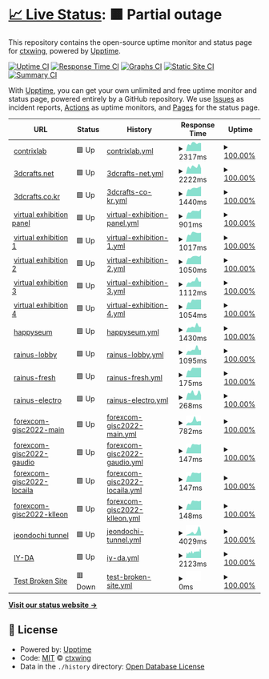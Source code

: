 # [📈 Live Status](https://ctxwing.github.io/upptime): <!--live status--> **🟧 Partial outage**

This repository contains the open-source uptime monitor and status page for [ctxwing](https://ctxwing.github.io/upptime), powered by [Upptime](https://github.com/upptime/upptime).

[![Uptime CI](https://github.com/ctxwing/upptime/workflows/Uptime%20CI/badge.svg)](https://github.com/ctxwing/upptime/actions?query=workflow%3A%22Uptime+CI%22)
[![Response Time CI](https://github.com/ctxwing/upptime/workflows/Response%20Time%20CI/badge.svg)](https://github.com/ctxwing/upptime/actions?query=workflow%3A%22Response+Time+CI%22)
[![Graphs CI](https://github.com/ctxwing/upptime/workflows/Graphs%20CI/badge.svg)](https://github.com/ctxwing/upptime/actions?query=workflow%3A%22Graphs+CI%22)
[![Static Site CI](https://github.com/ctxwing/upptime/workflows/Static%20Site%20CI/badge.svg)](https://github.com/ctxwing/upptime/actions?query=workflow%3A%22Static+Site+CI%22)
[![Summary CI](https://github.com/ctxwing/upptime/workflows/Summary%20CI/badge.svg)](https://github.com/ctxwing/upptime/actions?query=workflow%3A%22Summary+CI%22)

With [Upptime](https://upptime.js.org), you can get your own unlimited and free uptime monitor and status page, powered entirely by a GitHub repository. We use [Issues](https://github.com/ctxwing/upptime/issues) as incident reports, [Actions](https://github.com/ctxwing/upptime/actions) as uptime monitors, and [Pages](https://ctxwing.github.io/upptime) for the status page.

<!--start: status pages-->
<!-- This summary is generated by Upptime (https://github.com/upptime/upptime) -->
<!-- Do not edit this manually, your changes will be overwritten -->
<!-- prettier-ignore -->
| URL | Status | History | Response Time | Uptime |
| --- | ------ | ------- | ------------- | ------ |
| <img alt="" src="https://icons.duckduckgo.com/ip3/www.contrixlab.com.ico" height="13"> [contrixlab](https://www.contrixlab.com) | 🟩 Up | [contrixlab.yml](https://github.com/ctxwing/upptime/commits/HEAD/history/contrixlab.yml) | <details><summary><img alt="Response time graph" src="./graphs/contrixlab/response-time-week.png" height="20"> 2317ms</summary><br><a href="https://ctxwing.github.io/upptime/history/contrixlab"><img alt="Response time 1862" src="https://img.shields.io/endpoint?url=https%3A%2F%2Fraw.githubusercontent.com%2Fctxwing%2Fupptime%2FHEAD%2Fapi%2Fcontrixlab%2Fresponse-time.json"></a><br><a href="https://ctxwing.github.io/upptime/history/contrixlab"><img alt="24-hour response time 2326" src="https://img.shields.io/endpoint?url=https%3A%2F%2Fraw.githubusercontent.com%2Fctxwing%2Fupptime%2FHEAD%2Fapi%2Fcontrixlab%2Fresponse-time-day.json"></a><br><a href="https://ctxwing.github.io/upptime/history/contrixlab"><img alt="7-day response time 2317" src="https://img.shields.io/endpoint?url=https%3A%2F%2Fraw.githubusercontent.com%2Fctxwing%2Fupptime%2FHEAD%2Fapi%2Fcontrixlab%2Fresponse-time-week.json"></a><br><a href="https://ctxwing.github.io/upptime/history/contrixlab"><img alt="30-day response time 1862" src="https://img.shields.io/endpoint?url=https%3A%2F%2Fraw.githubusercontent.com%2Fctxwing%2Fupptime%2FHEAD%2Fapi%2Fcontrixlab%2Fresponse-time-month.json"></a><br><a href="https://ctxwing.github.io/upptime/history/contrixlab"><img alt="1-year response time 1862" src="https://img.shields.io/endpoint?url=https%3A%2F%2Fraw.githubusercontent.com%2Fctxwing%2Fupptime%2FHEAD%2Fapi%2Fcontrixlab%2Fresponse-time-year.json"></a></details> | <details><summary><a href="https://ctxwing.github.io/upptime/history/contrixlab">100.00%</a></summary><a href="https://ctxwing.github.io/upptime/history/contrixlab"><img alt="All-time uptime 100.00%" src="https://img.shields.io/endpoint?url=https%3A%2F%2Fraw.githubusercontent.com%2Fctxwing%2Fupptime%2FHEAD%2Fapi%2Fcontrixlab%2Fuptime.json"></a><br><a href="https://ctxwing.github.io/upptime/history/contrixlab"><img alt="24-hour uptime 100.00%" src="https://img.shields.io/endpoint?url=https%3A%2F%2Fraw.githubusercontent.com%2Fctxwing%2Fupptime%2FHEAD%2Fapi%2Fcontrixlab%2Fuptime-day.json"></a><br><a href="https://ctxwing.github.io/upptime/history/contrixlab"><img alt="7-day uptime 100.00%" src="https://img.shields.io/endpoint?url=https%3A%2F%2Fraw.githubusercontent.com%2Fctxwing%2Fupptime%2FHEAD%2Fapi%2Fcontrixlab%2Fuptime-week.json"></a><br><a href="https://ctxwing.github.io/upptime/history/contrixlab"><img alt="30-day uptime 100.00%" src="https://img.shields.io/endpoint?url=https%3A%2F%2Fraw.githubusercontent.com%2Fctxwing%2Fupptime%2FHEAD%2Fapi%2Fcontrixlab%2Fuptime-month.json"></a><br><a href="https://ctxwing.github.io/upptime/history/contrixlab"><img alt="1-year uptime 100.00%" src="https://img.shields.io/endpoint?url=https%3A%2F%2Fraw.githubusercontent.com%2Fctxwing%2Fupptime%2FHEAD%2Fapi%2Fcontrixlab%2Fuptime-year.json"></a></details>
| <img alt="" src="https://icons.duckduckgo.com/ip3/www.3dcrafts.net.ico" height="13"> [3dcrafts.net](https://www.3dcrafts.net) | 🟩 Up | [3dcrafts-net.yml](https://github.com/ctxwing/upptime/commits/HEAD/history/3dcrafts-net.yml) | <details><summary><img alt="Response time graph" src="./graphs/3dcrafts-net/response-time-week.png" height="20"> 2222ms</summary><br><a href="https://ctxwing.github.io/upptime/history/3dcrafts-net"><img alt="Response time 1979" src="https://img.shields.io/endpoint?url=https%3A%2F%2Fraw.githubusercontent.com%2Fctxwing%2Fupptime%2FHEAD%2Fapi%2F3dcrafts-net%2Fresponse-time.json"></a><br><a href="https://ctxwing.github.io/upptime/history/3dcrafts-net"><img alt="24-hour response time 1557" src="https://img.shields.io/endpoint?url=https%3A%2F%2Fraw.githubusercontent.com%2Fctxwing%2Fupptime%2FHEAD%2Fapi%2F3dcrafts-net%2Fresponse-time-day.json"></a><br><a href="https://ctxwing.github.io/upptime/history/3dcrafts-net"><img alt="7-day response time 2222" src="https://img.shields.io/endpoint?url=https%3A%2F%2Fraw.githubusercontent.com%2Fctxwing%2Fupptime%2FHEAD%2Fapi%2F3dcrafts-net%2Fresponse-time-week.json"></a><br><a href="https://ctxwing.github.io/upptime/history/3dcrafts-net"><img alt="30-day response time 1979" src="https://img.shields.io/endpoint?url=https%3A%2F%2Fraw.githubusercontent.com%2Fctxwing%2Fupptime%2FHEAD%2Fapi%2F3dcrafts-net%2Fresponse-time-month.json"></a><br><a href="https://ctxwing.github.io/upptime/history/3dcrafts-net"><img alt="1-year response time 1979" src="https://img.shields.io/endpoint?url=https%3A%2F%2Fraw.githubusercontent.com%2Fctxwing%2Fupptime%2FHEAD%2Fapi%2F3dcrafts-net%2Fresponse-time-year.json"></a></details> | <details><summary><a href="https://ctxwing.github.io/upptime/history/3dcrafts-net">100.00%</a></summary><a href="https://ctxwing.github.io/upptime/history/3dcrafts-net"><img alt="All-time uptime 100.00%" src="https://img.shields.io/endpoint?url=https%3A%2F%2Fraw.githubusercontent.com%2Fctxwing%2Fupptime%2FHEAD%2Fapi%2F3dcrafts-net%2Fuptime.json"></a><br><a href="https://ctxwing.github.io/upptime/history/3dcrafts-net"><img alt="24-hour uptime 100.00%" src="https://img.shields.io/endpoint?url=https%3A%2F%2Fraw.githubusercontent.com%2Fctxwing%2Fupptime%2FHEAD%2Fapi%2F3dcrafts-net%2Fuptime-day.json"></a><br><a href="https://ctxwing.github.io/upptime/history/3dcrafts-net"><img alt="7-day uptime 100.00%" src="https://img.shields.io/endpoint?url=https%3A%2F%2Fraw.githubusercontent.com%2Fctxwing%2Fupptime%2FHEAD%2Fapi%2F3dcrafts-net%2Fuptime-week.json"></a><br><a href="https://ctxwing.github.io/upptime/history/3dcrafts-net"><img alt="30-day uptime 100.00%" src="https://img.shields.io/endpoint?url=https%3A%2F%2Fraw.githubusercontent.com%2Fctxwing%2Fupptime%2FHEAD%2Fapi%2F3dcrafts-net%2Fuptime-month.json"></a><br><a href="https://ctxwing.github.io/upptime/history/3dcrafts-net"><img alt="1-year uptime 100.00%" src="https://img.shields.io/endpoint?url=https%3A%2F%2Fraw.githubusercontent.com%2Fctxwing%2Fupptime%2FHEAD%2Fapi%2F3dcrafts-net%2Fuptime-year.json"></a></details>
| <img alt="" src="https://icons.duckduckgo.com/ip3/www.3dcrafts.co.kr.ico" height="13"> [3dcrafts.co.kr](https://www.3dcrafts.co.kr) | 🟩 Up | [3dcrafts-co-kr.yml](https://github.com/ctxwing/upptime/commits/HEAD/history/3dcrafts-co-kr.yml) | <details><summary><img alt="Response time graph" src="./graphs/3dcrafts-co-kr/response-time-week.png" height="20"> 1440ms</summary><br><a href="https://ctxwing.github.io/upptime/history/3dcrafts-co-kr"><img alt="Response time 1344" src="https://img.shields.io/endpoint?url=https%3A%2F%2Fraw.githubusercontent.com%2Fctxwing%2Fupptime%2FHEAD%2Fapi%2F3dcrafts-co-kr%2Fresponse-time.json"></a><br><a href="https://ctxwing.github.io/upptime/history/3dcrafts-co-kr"><img alt="24-hour response time 1255" src="https://img.shields.io/endpoint?url=https%3A%2F%2Fraw.githubusercontent.com%2Fctxwing%2Fupptime%2FHEAD%2Fapi%2F3dcrafts-co-kr%2Fresponse-time-day.json"></a><br><a href="https://ctxwing.github.io/upptime/history/3dcrafts-co-kr"><img alt="7-day response time 1440" src="https://img.shields.io/endpoint?url=https%3A%2F%2Fraw.githubusercontent.com%2Fctxwing%2Fupptime%2FHEAD%2Fapi%2F3dcrafts-co-kr%2Fresponse-time-week.json"></a><br><a href="https://ctxwing.github.io/upptime/history/3dcrafts-co-kr"><img alt="30-day response time 1344" src="https://img.shields.io/endpoint?url=https%3A%2F%2Fraw.githubusercontent.com%2Fctxwing%2Fupptime%2FHEAD%2Fapi%2F3dcrafts-co-kr%2Fresponse-time-month.json"></a><br><a href="https://ctxwing.github.io/upptime/history/3dcrafts-co-kr"><img alt="1-year response time 1344" src="https://img.shields.io/endpoint?url=https%3A%2F%2Fraw.githubusercontent.com%2Fctxwing%2Fupptime%2FHEAD%2Fapi%2F3dcrafts-co-kr%2Fresponse-time-year.json"></a></details> | <details><summary><a href="https://ctxwing.github.io/upptime/history/3dcrafts-co-kr">100.00%</a></summary><a href="https://ctxwing.github.io/upptime/history/3dcrafts-co-kr"><img alt="All-time uptime 100.00%" src="https://img.shields.io/endpoint?url=https%3A%2F%2Fraw.githubusercontent.com%2Fctxwing%2Fupptime%2FHEAD%2Fapi%2F3dcrafts-co-kr%2Fuptime.json"></a><br><a href="https://ctxwing.github.io/upptime/history/3dcrafts-co-kr"><img alt="24-hour uptime 100.00%" src="https://img.shields.io/endpoint?url=https%3A%2F%2Fraw.githubusercontent.com%2Fctxwing%2Fupptime%2FHEAD%2Fapi%2F3dcrafts-co-kr%2Fuptime-day.json"></a><br><a href="https://ctxwing.github.io/upptime/history/3dcrafts-co-kr"><img alt="7-day uptime 100.00%" src="https://img.shields.io/endpoint?url=https%3A%2F%2Fraw.githubusercontent.com%2Fctxwing%2Fupptime%2FHEAD%2Fapi%2F3dcrafts-co-kr%2Fuptime-week.json"></a><br><a href="https://ctxwing.github.io/upptime/history/3dcrafts-co-kr"><img alt="30-day uptime 100.00%" src="https://img.shields.io/endpoint?url=https%3A%2F%2Fraw.githubusercontent.com%2Fctxwing%2Fupptime%2FHEAD%2Fapi%2F3dcrafts-co-kr%2Fuptime-month.json"></a><br><a href="https://ctxwing.github.io/upptime/history/3dcrafts-co-kr"><img alt="1-year uptime 100.00%" src="https://img.shields.io/endpoint?url=https%3A%2F%2Fraw.githubusercontent.com%2Fctxwing%2Fupptime%2FHEAD%2Fapi%2F3dcrafts-co-kr%2Fuptime-year.json"></a></details>
| <img alt="" src="https://icons.duckduckgo.com/ip3/www.contrixlab.com.ico" height="13"> [virtual exhibition panel](https://www.contrixlab.com) | 🟩 Up | [virtual-exhibition-panel.yml](https://github.com/ctxwing/upptime/commits/HEAD/history/virtual-exhibition-panel.yml) | <details><summary><img alt="Response time graph" src="./graphs/virtual-exhibition-panel/response-time-week.png" height="20"> 901ms</summary><br><a href="https://ctxwing.github.io/upptime/history/virtual-exhibition-panel"><img alt="Response time 833" src="https://img.shields.io/endpoint?url=https%3A%2F%2Fraw.githubusercontent.com%2Fctxwing%2Fupptime%2FHEAD%2Fapi%2Fvirtual-exhibition-panel%2Fresponse-time.json"></a><br><a href="https://ctxwing.github.io/upptime/history/virtual-exhibition-panel"><img alt="24-hour response time 788" src="https://img.shields.io/endpoint?url=https%3A%2F%2Fraw.githubusercontent.com%2Fctxwing%2Fupptime%2FHEAD%2Fapi%2Fvirtual-exhibition-panel%2Fresponse-time-day.json"></a><br><a href="https://ctxwing.github.io/upptime/history/virtual-exhibition-panel"><img alt="7-day response time 901" src="https://img.shields.io/endpoint?url=https%3A%2F%2Fraw.githubusercontent.com%2Fctxwing%2Fupptime%2FHEAD%2Fapi%2Fvirtual-exhibition-panel%2Fresponse-time-week.json"></a><br><a href="https://ctxwing.github.io/upptime/history/virtual-exhibition-panel"><img alt="30-day response time 833" src="https://img.shields.io/endpoint?url=https%3A%2F%2Fraw.githubusercontent.com%2Fctxwing%2Fupptime%2FHEAD%2Fapi%2Fvirtual-exhibition-panel%2Fresponse-time-month.json"></a><br><a href="https://ctxwing.github.io/upptime/history/virtual-exhibition-panel"><img alt="1-year response time 833" src="https://img.shields.io/endpoint?url=https%3A%2F%2Fraw.githubusercontent.com%2Fctxwing%2Fupptime%2FHEAD%2Fapi%2Fvirtual-exhibition-panel%2Fresponse-time-year.json"></a></details> | <details><summary><a href="https://ctxwing.github.io/upptime/history/virtual-exhibition-panel">100.00%</a></summary><a href="https://ctxwing.github.io/upptime/history/virtual-exhibition-panel"><img alt="All-time uptime 100.00%" src="https://img.shields.io/endpoint?url=https%3A%2F%2Fraw.githubusercontent.com%2Fctxwing%2Fupptime%2FHEAD%2Fapi%2Fvirtual-exhibition-panel%2Fuptime.json"></a><br><a href="https://ctxwing.github.io/upptime/history/virtual-exhibition-panel"><img alt="24-hour uptime 100.00%" src="https://img.shields.io/endpoint?url=https%3A%2F%2Fraw.githubusercontent.com%2Fctxwing%2Fupptime%2FHEAD%2Fapi%2Fvirtual-exhibition-panel%2Fuptime-day.json"></a><br><a href="https://ctxwing.github.io/upptime/history/virtual-exhibition-panel"><img alt="7-day uptime 100.00%" src="https://img.shields.io/endpoint?url=https%3A%2F%2Fraw.githubusercontent.com%2Fctxwing%2Fupptime%2FHEAD%2Fapi%2Fvirtual-exhibition-panel%2Fuptime-week.json"></a><br><a href="https://ctxwing.github.io/upptime/history/virtual-exhibition-panel"><img alt="30-day uptime 100.00%" src="https://img.shields.io/endpoint?url=https%3A%2F%2Fraw.githubusercontent.com%2Fctxwing%2Fupptime%2FHEAD%2Fapi%2Fvirtual-exhibition-panel%2Fuptime-month.json"></a><br><a href="https://ctxwing.github.io/upptime/history/virtual-exhibition-panel"><img alt="1-year uptime 100.00%" src="https://img.shields.io/endpoint?url=https%3A%2F%2Fraw.githubusercontent.com%2Fctxwing%2Fupptime%2FHEAD%2Fapi%2Fvirtual-exhibition-panel%2Fuptime-year.json"></a></details>
| <img alt="" src="https://icons.duckduckgo.com/ip3/ctx.contrixlab.co.kr.ico" height="13"> [virtual exhibition 1](https://ctx.contrixlab.co.kr/main/app-files/) | 🟩 Up | [virtual-exhibition-1.yml](https://github.com/ctxwing/upptime/commits/HEAD/history/virtual-exhibition-1.yml) | <details><summary><img alt="Response time graph" src="./graphs/virtual-exhibition-1/response-time-week.png" height="20"> 1017ms</summary><br><a href="https://ctxwing.github.io/upptime/history/virtual-exhibition-1"><img alt="Response time 960" src="https://img.shields.io/endpoint?url=https%3A%2F%2Fraw.githubusercontent.com%2Fctxwing%2Fupptime%2FHEAD%2Fapi%2Fvirtual-exhibition-1%2Fresponse-time.json"></a><br><a href="https://ctxwing.github.io/upptime/history/virtual-exhibition-1"><img alt="24-hour response time 925" src="https://img.shields.io/endpoint?url=https%3A%2F%2Fraw.githubusercontent.com%2Fctxwing%2Fupptime%2FHEAD%2Fapi%2Fvirtual-exhibition-1%2Fresponse-time-day.json"></a><br><a href="https://ctxwing.github.io/upptime/history/virtual-exhibition-1"><img alt="7-day response time 1017" src="https://img.shields.io/endpoint?url=https%3A%2F%2Fraw.githubusercontent.com%2Fctxwing%2Fupptime%2FHEAD%2Fapi%2Fvirtual-exhibition-1%2Fresponse-time-week.json"></a><br><a href="https://ctxwing.github.io/upptime/history/virtual-exhibition-1"><img alt="30-day response time 960" src="https://img.shields.io/endpoint?url=https%3A%2F%2Fraw.githubusercontent.com%2Fctxwing%2Fupptime%2FHEAD%2Fapi%2Fvirtual-exhibition-1%2Fresponse-time-month.json"></a><br><a href="https://ctxwing.github.io/upptime/history/virtual-exhibition-1"><img alt="1-year response time 960" src="https://img.shields.io/endpoint?url=https%3A%2F%2Fraw.githubusercontent.com%2Fctxwing%2Fupptime%2FHEAD%2Fapi%2Fvirtual-exhibition-1%2Fresponse-time-year.json"></a></details> | <details><summary><a href="https://ctxwing.github.io/upptime/history/virtual-exhibition-1">100.00%</a></summary><a href="https://ctxwing.github.io/upptime/history/virtual-exhibition-1"><img alt="All-time uptime 100.00%" src="https://img.shields.io/endpoint?url=https%3A%2F%2Fraw.githubusercontent.com%2Fctxwing%2Fupptime%2FHEAD%2Fapi%2Fvirtual-exhibition-1%2Fuptime.json"></a><br><a href="https://ctxwing.github.io/upptime/history/virtual-exhibition-1"><img alt="24-hour uptime 100.00%" src="https://img.shields.io/endpoint?url=https%3A%2F%2Fraw.githubusercontent.com%2Fctxwing%2Fupptime%2FHEAD%2Fapi%2Fvirtual-exhibition-1%2Fuptime-day.json"></a><br><a href="https://ctxwing.github.io/upptime/history/virtual-exhibition-1"><img alt="7-day uptime 100.00%" src="https://img.shields.io/endpoint?url=https%3A%2F%2Fraw.githubusercontent.com%2Fctxwing%2Fupptime%2FHEAD%2Fapi%2Fvirtual-exhibition-1%2Fuptime-week.json"></a><br><a href="https://ctxwing.github.io/upptime/history/virtual-exhibition-1"><img alt="30-day uptime 100.00%" src="https://img.shields.io/endpoint?url=https%3A%2F%2Fraw.githubusercontent.com%2Fctxwing%2Fupptime%2FHEAD%2Fapi%2Fvirtual-exhibition-1%2Fuptime-month.json"></a><br><a href="https://ctxwing.github.io/upptime/history/virtual-exhibition-1"><img alt="1-year uptime 100.00%" src="https://img.shields.io/endpoint?url=https%3A%2F%2Fraw.githubusercontent.com%2Fctxwing%2Fupptime%2FHEAD%2Fapi%2Fvirtual-exhibition-1%2Fuptime-year.json"></a></details>
| <img alt="" src="https://icons.duckduckgo.com/ip3/ctx2.contrixlab.co.kr.ico" height="13"> [virtual exhibition 2](https://ctx2.contrixlab.co.kr/main/app-files/) | 🟩 Up | [virtual-exhibition-2.yml](https://github.com/ctxwing/upptime/commits/HEAD/history/virtual-exhibition-2.yml) | <details><summary><img alt="Response time graph" src="./graphs/virtual-exhibition-2/response-time-week.png" height="20"> 1050ms</summary><br><a href="https://ctxwing.github.io/upptime/history/virtual-exhibition-2"><img alt="Response time 968" src="https://img.shields.io/endpoint?url=https%3A%2F%2Fraw.githubusercontent.com%2Fctxwing%2Fupptime%2FHEAD%2Fapi%2Fvirtual-exhibition-2%2Fresponse-time.json"></a><br><a href="https://ctxwing.github.io/upptime/history/virtual-exhibition-2"><img alt="24-hour response time 926" src="https://img.shields.io/endpoint?url=https%3A%2F%2Fraw.githubusercontent.com%2Fctxwing%2Fupptime%2FHEAD%2Fapi%2Fvirtual-exhibition-2%2Fresponse-time-day.json"></a><br><a href="https://ctxwing.github.io/upptime/history/virtual-exhibition-2"><img alt="7-day response time 1050" src="https://img.shields.io/endpoint?url=https%3A%2F%2Fraw.githubusercontent.com%2Fctxwing%2Fupptime%2FHEAD%2Fapi%2Fvirtual-exhibition-2%2Fresponse-time-week.json"></a><br><a href="https://ctxwing.github.io/upptime/history/virtual-exhibition-2"><img alt="30-day response time 968" src="https://img.shields.io/endpoint?url=https%3A%2F%2Fraw.githubusercontent.com%2Fctxwing%2Fupptime%2FHEAD%2Fapi%2Fvirtual-exhibition-2%2Fresponse-time-month.json"></a><br><a href="https://ctxwing.github.io/upptime/history/virtual-exhibition-2"><img alt="1-year response time 968" src="https://img.shields.io/endpoint?url=https%3A%2F%2Fraw.githubusercontent.com%2Fctxwing%2Fupptime%2FHEAD%2Fapi%2Fvirtual-exhibition-2%2Fresponse-time-year.json"></a></details> | <details><summary><a href="https://ctxwing.github.io/upptime/history/virtual-exhibition-2">100.00%</a></summary><a href="https://ctxwing.github.io/upptime/history/virtual-exhibition-2"><img alt="All-time uptime 100.00%" src="https://img.shields.io/endpoint?url=https%3A%2F%2Fraw.githubusercontent.com%2Fctxwing%2Fupptime%2FHEAD%2Fapi%2Fvirtual-exhibition-2%2Fuptime.json"></a><br><a href="https://ctxwing.github.io/upptime/history/virtual-exhibition-2"><img alt="24-hour uptime 100.00%" src="https://img.shields.io/endpoint?url=https%3A%2F%2Fraw.githubusercontent.com%2Fctxwing%2Fupptime%2FHEAD%2Fapi%2Fvirtual-exhibition-2%2Fuptime-day.json"></a><br><a href="https://ctxwing.github.io/upptime/history/virtual-exhibition-2"><img alt="7-day uptime 100.00%" src="https://img.shields.io/endpoint?url=https%3A%2F%2Fraw.githubusercontent.com%2Fctxwing%2Fupptime%2FHEAD%2Fapi%2Fvirtual-exhibition-2%2Fuptime-week.json"></a><br><a href="https://ctxwing.github.io/upptime/history/virtual-exhibition-2"><img alt="30-day uptime 100.00%" src="https://img.shields.io/endpoint?url=https%3A%2F%2Fraw.githubusercontent.com%2Fctxwing%2Fupptime%2FHEAD%2Fapi%2Fvirtual-exhibition-2%2Fuptime-month.json"></a><br><a href="https://ctxwing.github.io/upptime/history/virtual-exhibition-2"><img alt="1-year uptime 100.00%" src="https://img.shields.io/endpoint?url=https%3A%2F%2Fraw.githubusercontent.com%2Fctxwing%2Fupptime%2FHEAD%2Fapi%2Fvirtual-exhibition-2%2Fuptime-year.json"></a></details>
| <img alt="" src="https://icons.duckduckgo.com/ip3/ctx3.contrixlab.co.kr.ico" height="13"> [virtual exhibition 3](https://ctx3.contrixlab.co.kr/main/app-files/) | 🟩 Up | [virtual-exhibition-3.yml](https://github.com/ctxwing/upptime/commits/HEAD/history/virtual-exhibition-3.yml) | <details><summary><img alt="Response time graph" src="./graphs/virtual-exhibition-3/response-time-week.png" height="20"> 1112ms</summary><br><a href="https://ctxwing.github.io/upptime/history/virtual-exhibition-3"><img alt="Response time 955" src="https://img.shields.io/endpoint?url=https%3A%2F%2Fraw.githubusercontent.com%2Fctxwing%2Fupptime%2FHEAD%2Fapi%2Fvirtual-exhibition-3%2Fresponse-time.json"></a><br><a href="https://ctxwing.github.io/upptime/history/virtual-exhibition-3"><img alt="24-hour response time 911" src="https://img.shields.io/endpoint?url=https%3A%2F%2Fraw.githubusercontent.com%2Fctxwing%2Fupptime%2FHEAD%2Fapi%2Fvirtual-exhibition-3%2Fresponse-time-day.json"></a><br><a href="https://ctxwing.github.io/upptime/history/virtual-exhibition-3"><img alt="7-day response time 1112" src="https://img.shields.io/endpoint?url=https%3A%2F%2Fraw.githubusercontent.com%2Fctxwing%2Fupptime%2FHEAD%2Fapi%2Fvirtual-exhibition-3%2Fresponse-time-week.json"></a><br><a href="https://ctxwing.github.io/upptime/history/virtual-exhibition-3"><img alt="30-day response time 955" src="https://img.shields.io/endpoint?url=https%3A%2F%2Fraw.githubusercontent.com%2Fctxwing%2Fupptime%2FHEAD%2Fapi%2Fvirtual-exhibition-3%2Fresponse-time-month.json"></a><br><a href="https://ctxwing.github.io/upptime/history/virtual-exhibition-3"><img alt="1-year response time 955" src="https://img.shields.io/endpoint?url=https%3A%2F%2Fraw.githubusercontent.com%2Fctxwing%2Fupptime%2FHEAD%2Fapi%2Fvirtual-exhibition-3%2Fresponse-time-year.json"></a></details> | <details><summary><a href="https://ctxwing.github.io/upptime/history/virtual-exhibition-3">100.00%</a></summary><a href="https://ctxwing.github.io/upptime/history/virtual-exhibition-3"><img alt="All-time uptime 100.00%" src="https://img.shields.io/endpoint?url=https%3A%2F%2Fraw.githubusercontent.com%2Fctxwing%2Fupptime%2FHEAD%2Fapi%2Fvirtual-exhibition-3%2Fuptime.json"></a><br><a href="https://ctxwing.github.io/upptime/history/virtual-exhibition-3"><img alt="24-hour uptime 100.00%" src="https://img.shields.io/endpoint?url=https%3A%2F%2Fraw.githubusercontent.com%2Fctxwing%2Fupptime%2FHEAD%2Fapi%2Fvirtual-exhibition-3%2Fuptime-day.json"></a><br><a href="https://ctxwing.github.io/upptime/history/virtual-exhibition-3"><img alt="7-day uptime 100.00%" src="https://img.shields.io/endpoint?url=https%3A%2F%2Fraw.githubusercontent.com%2Fctxwing%2Fupptime%2FHEAD%2Fapi%2Fvirtual-exhibition-3%2Fuptime-week.json"></a><br><a href="https://ctxwing.github.io/upptime/history/virtual-exhibition-3"><img alt="30-day uptime 100.00%" src="https://img.shields.io/endpoint?url=https%3A%2F%2Fraw.githubusercontent.com%2Fctxwing%2Fupptime%2FHEAD%2Fapi%2Fvirtual-exhibition-3%2Fuptime-month.json"></a><br><a href="https://ctxwing.github.io/upptime/history/virtual-exhibition-3"><img alt="1-year uptime 100.00%" src="https://img.shields.io/endpoint?url=https%3A%2F%2Fraw.githubusercontent.com%2Fctxwing%2Fupptime%2FHEAD%2Fapi%2Fvirtual-exhibition-3%2Fuptime-year.json"></a></details>
| <img alt="" src="https://icons.duckduckgo.com/ip3/ctx4.contrixlab.co.kr.ico" height="13"> [virtual exhibition 4](https://ctx4.contrixlab.co.kr/main/app-files/) | 🟩 Up | [virtual-exhibition-4.yml](https://github.com/ctxwing/upptime/commits/HEAD/history/virtual-exhibition-4.yml) | <details><summary><img alt="Response time graph" src="./graphs/virtual-exhibition-4/response-time-week.png" height="20"> 1054ms</summary><br><a href="https://ctxwing.github.io/upptime/history/virtual-exhibition-4"><img alt="Response time 954" src="https://img.shields.io/endpoint?url=https%3A%2F%2Fraw.githubusercontent.com%2Fctxwing%2Fupptime%2FHEAD%2Fapi%2Fvirtual-exhibition-4%2Fresponse-time.json"></a><br><a href="https://ctxwing.github.io/upptime/history/virtual-exhibition-4"><img alt="24-hour response time 937" src="https://img.shields.io/endpoint?url=https%3A%2F%2Fraw.githubusercontent.com%2Fctxwing%2Fupptime%2FHEAD%2Fapi%2Fvirtual-exhibition-4%2Fresponse-time-day.json"></a><br><a href="https://ctxwing.github.io/upptime/history/virtual-exhibition-4"><img alt="7-day response time 1054" src="https://img.shields.io/endpoint?url=https%3A%2F%2Fraw.githubusercontent.com%2Fctxwing%2Fupptime%2FHEAD%2Fapi%2Fvirtual-exhibition-4%2Fresponse-time-week.json"></a><br><a href="https://ctxwing.github.io/upptime/history/virtual-exhibition-4"><img alt="30-day response time 954" src="https://img.shields.io/endpoint?url=https%3A%2F%2Fraw.githubusercontent.com%2Fctxwing%2Fupptime%2FHEAD%2Fapi%2Fvirtual-exhibition-4%2Fresponse-time-month.json"></a><br><a href="https://ctxwing.github.io/upptime/history/virtual-exhibition-4"><img alt="1-year response time 954" src="https://img.shields.io/endpoint?url=https%3A%2F%2Fraw.githubusercontent.com%2Fctxwing%2Fupptime%2FHEAD%2Fapi%2Fvirtual-exhibition-4%2Fresponse-time-year.json"></a></details> | <details><summary><a href="https://ctxwing.github.io/upptime/history/virtual-exhibition-4">100.00%</a></summary><a href="https://ctxwing.github.io/upptime/history/virtual-exhibition-4"><img alt="All-time uptime 100.00%" src="https://img.shields.io/endpoint?url=https%3A%2F%2Fraw.githubusercontent.com%2Fctxwing%2Fupptime%2FHEAD%2Fapi%2Fvirtual-exhibition-4%2Fuptime.json"></a><br><a href="https://ctxwing.github.io/upptime/history/virtual-exhibition-4"><img alt="24-hour uptime 100.00%" src="https://img.shields.io/endpoint?url=https%3A%2F%2Fraw.githubusercontent.com%2Fctxwing%2Fupptime%2FHEAD%2Fapi%2Fvirtual-exhibition-4%2Fuptime-day.json"></a><br><a href="https://ctxwing.github.io/upptime/history/virtual-exhibition-4"><img alt="7-day uptime 100.00%" src="https://img.shields.io/endpoint?url=https%3A%2F%2Fraw.githubusercontent.com%2Fctxwing%2Fupptime%2FHEAD%2Fapi%2Fvirtual-exhibition-4%2Fuptime-week.json"></a><br><a href="https://ctxwing.github.io/upptime/history/virtual-exhibition-4"><img alt="30-day uptime 100.00%" src="https://img.shields.io/endpoint?url=https%3A%2F%2Fraw.githubusercontent.com%2Fctxwing%2Fupptime%2FHEAD%2Fapi%2Fvirtual-exhibition-4%2Fuptime-month.json"></a><br><a href="https://ctxwing.github.io/upptime/history/virtual-exhibition-4"><img alt="1-year uptime 100.00%" src="https://img.shields.io/endpoint?url=https%3A%2F%2Fraw.githubusercontent.com%2Fctxwing%2Fupptime%2FHEAD%2Fapi%2Fvirtual-exhibition-4%2Fuptime-year.json"></a></details>
| <img alt="" src="https://icons.duckduckgo.com/ip3/www.happyseum.com.ico" height="13"> [happyseum](https://www.happyseum.com/page/index?tpl=etc%2F3dconfigurator.html) | 🟩 Up | [happyseum.yml](https://github.com/ctxwing/upptime/commits/HEAD/history/happyseum.yml) | <details><summary><img alt="Response time graph" src="./graphs/happyseum/response-time-week.png" height="20"> 1430ms</summary><br><a href="https://ctxwing.github.io/upptime/history/happyseum"><img alt="Response time 1216" src="https://img.shields.io/endpoint?url=https%3A%2F%2Fraw.githubusercontent.com%2Fctxwing%2Fupptime%2FHEAD%2Fapi%2Fhappyseum%2Fresponse-time.json"></a><br><a href="https://ctxwing.github.io/upptime/history/happyseum"><img alt="24-hour response time 1315" src="https://img.shields.io/endpoint?url=https%3A%2F%2Fraw.githubusercontent.com%2Fctxwing%2Fupptime%2FHEAD%2Fapi%2Fhappyseum%2Fresponse-time-day.json"></a><br><a href="https://ctxwing.github.io/upptime/history/happyseum"><img alt="7-day response time 1430" src="https://img.shields.io/endpoint?url=https%3A%2F%2Fraw.githubusercontent.com%2Fctxwing%2Fupptime%2FHEAD%2Fapi%2Fhappyseum%2Fresponse-time-week.json"></a><br><a href="https://ctxwing.github.io/upptime/history/happyseum"><img alt="30-day response time 1216" src="https://img.shields.io/endpoint?url=https%3A%2F%2Fraw.githubusercontent.com%2Fctxwing%2Fupptime%2FHEAD%2Fapi%2Fhappyseum%2Fresponse-time-month.json"></a><br><a href="https://ctxwing.github.io/upptime/history/happyseum"><img alt="1-year response time 1216" src="https://img.shields.io/endpoint?url=https%3A%2F%2Fraw.githubusercontent.com%2Fctxwing%2Fupptime%2FHEAD%2Fapi%2Fhappyseum%2Fresponse-time-year.json"></a></details> | <details><summary><a href="https://ctxwing.github.io/upptime/history/happyseum">100.00%</a></summary><a href="https://ctxwing.github.io/upptime/history/happyseum"><img alt="All-time uptime 100.00%" src="https://img.shields.io/endpoint?url=https%3A%2F%2Fraw.githubusercontent.com%2Fctxwing%2Fupptime%2FHEAD%2Fapi%2Fhappyseum%2Fuptime.json"></a><br><a href="https://ctxwing.github.io/upptime/history/happyseum"><img alt="24-hour uptime 100.00%" src="https://img.shields.io/endpoint?url=https%3A%2F%2Fraw.githubusercontent.com%2Fctxwing%2Fupptime%2FHEAD%2Fapi%2Fhappyseum%2Fuptime-day.json"></a><br><a href="https://ctxwing.github.io/upptime/history/happyseum"><img alt="7-day uptime 100.00%" src="https://img.shields.io/endpoint?url=https%3A%2F%2Fraw.githubusercontent.com%2Fctxwing%2Fupptime%2FHEAD%2Fapi%2Fhappyseum%2Fuptime-week.json"></a><br><a href="https://ctxwing.github.io/upptime/history/happyseum"><img alt="30-day uptime 100.00%" src="https://img.shields.io/endpoint?url=https%3A%2F%2Fraw.githubusercontent.com%2Fctxwing%2Fupptime%2FHEAD%2Fapi%2Fhappyseum%2Fuptime-month.json"></a><br><a href="https://ctxwing.github.io/upptime/history/happyseum"><img alt="1-year uptime 100.00%" src="https://img.shields.io/endpoint?url=https%3A%2F%2Fraw.githubusercontent.com%2Fctxwing%2Fupptime%2FHEAD%2Fapi%2Fhappyseum%2Fuptime-year.json"></a></details>
| <img alt="" src="https://icons.duckduckgo.com/ip3/dev.contrixlab.com.ico" height="13"> [rainus-lobby](https://dev.contrixlab.com/rainus/lobby/app-files/) | 🟩 Up | [rainus-lobby.yml](https://github.com/ctxwing/upptime/commits/HEAD/history/rainus-lobby.yml) | <details><summary><img alt="Response time graph" src="./graphs/rainus-lobby/response-time-week.png" height="20"> 1095ms</summary><br><a href="https://ctxwing.github.io/upptime/history/rainus-lobby"><img alt="Response time 896" src="https://img.shields.io/endpoint?url=https%3A%2F%2Fraw.githubusercontent.com%2Fctxwing%2Fupptime%2FHEAD%2Fapi%2Frainus-lobby%2Fresponse-time.json"></a><br><a href="https://ctxwing.github.io/upptime/history/rainus-lobby"><img alt="24-hour response time 1209" src="https://img.shields.io/endpoint?url=https%3A%2F%2Fraw.githubusercontent.com%2Fctxwing%2Fupptime%2FHEAD%2Fapi%2Frainus-lobby%2Fresponse-time-day.json"></a><br><a href="https://ctxwing.github.io/upptime/history/rainus-lobby"><img alt="7-day response time 1095" src="https://img.shields.io/endpoint?url=https%3A%2F%2Fraw.githubusercontent.com%2Fctxwing%2Fupptime%2FHEAD%2Fapi%2Frainus-lobby%2Fresponse-time-week.json"></a><br><a href="https://ctxwing.github.io/upptime/history/rainus-lobby"><img alt="30-day response time 896" src="https://img.shields.io/endpoint?url=https%3A%2F%2Fraw.githubusercontent.com%2Fctxwing%2Fupptime%2FHEAD%2Fapi%2Frainus-lobby%2Fresponse-time-month.json"></a><br><a href="https://ctxwing.github.io/upptime/history/rainus-lobby"><img alt="1-year response time 896" src="https://img.shields.io/endpoint?url=https%3A%2F%2Fraw.githubusercontent.com%2Fctxwing%2Fupptime%2FHEAD%2Fapi%2Frainus-lobby%2Fresponse-time-year.json"></a></details> | <details><summary><a href="https://ctxwing.github.io/upptime/history/rainus-lobby">100.00%</a></summary><a href="https://ctxwing.github.io/upptime/history/rainus-lobby"><img alt="All-time uptime 100.00%" src="https://img.shields.io/endpoint?url=https%3A%2F%2Fraw.githubusercontent.com%2Fctxwing%2Fupptime%2FHEAD%2Fapi%2Frainus-lobby%2Fuptime.json"></a><br><a href="https://ctxwing.github.io/upptime/history/rainus-lobby"><img alt="24-hour uptime 100.00%" src="https://img.shields.io/endpoint?url=https%3A%2F%2Fraw.githubusercontent.com%2Fctxwing%2Fupptime%2FHEAD%2Fapi%2Frainus-lobby%2Fuptime-day.json"></a><br><a href="https://ctxwing.github.io/upptime/history/rainus-lobby"><img alt="7-day uptime 100.00%" src="https://img.shields.io/endpoint?url=https%3A%2F%2Fraw.githubusercontent.com%2Fctxwing%2Fupptime%2FHEAD%2Fapi%2Frainus-lobby%2Fuptime-week.json"></a><br><a href="https://ctxwing.github.io/upptime/history/rainus-lobby"><img alt="30-day uptime 100.00%" src="https://img.shields.io/endpoint?url=https%3A%2F%2Fraw.githubusercontent.com%2Fctxwing%2Fupptime%2FHEAD%2Fapi%2Frainus-lobby%2Fuptime-month.json"></a><br><a href="https://ctxwing.github.io/upptime/history/rainus-lobby"><img alt="1-year uptime 100.00%" src="https://img.shields.io/endpoint?url=https%3A%2F%2Fraw.githubusercontent.com%2Fctxwing%2Fupptime%2FHEAD%2Fapi%2Frainus-lobby%2Fuptime-year.json"></a></details>
| <img alt="" src="https://icons.duckduckgo.com/ip3/dev.contrixlab.com.ico" height="13"> [rainus-fresh](https://dev.contrixlab.com/rainus/fresh/app-files/) | 🟩 Up | [rainus-fresh.yml](https://github.com/ctxwing/upptime/commits/HEAD/history/rainus-fresh.yml) | <details><summary><img alt="Response time graph" src="./graphs/rainus-fresh/response-time-week.png" height="20"> 175ms</summary><br><a href="https://ctxwing.github.io/upptime/history/rainus-fresh"><img alt="Response time 158" src="https://img.shields.io/endpoint?url=https%3A%2F%2Fraw.githubusercontent.com%2Fctxwing%2Fupptime%2FHEAD%2Fapi%2Frainus-fresh%2Fresponse-time.json"></a><br><a href="https://ctxwing.github.io/upptime/history/rainus-fresh"><img alt="24-hour response time 154" src="https://img.shields.io/endpoint?url=https%3A%2F%2Fraw.githubusercontent.com%2Fctxwing%2Fupptime%2FHEAD%2Fapi%2Frainus-fresh%2Fresponse-time-day.json"></a><br><a href="https://ctxwing.github.io/upptime/history/rainus-fresh"><img alt="7-day response time 175" src="https://img.shields.io/endpoint?url=https%3A%2F%2Fraw.githubusercontent.com%2Fctxwing%2Fupptime%2FHEAD%2Fapi%2Frainus-fresh%2Fresponse-time-week.json"></a><br><a href="https://ctxwing.github.io/upptime/history/rainus-fresh"><img alt="30-day response time 158" src="https://img.shields.io/endpoint?url=https%3A%2F%2Fraw.githubusercontent.com%2Fctxwing%2Fupptime%2FHEAD%2Fapi%2Frainus-fresh%2Fresponse-time-month.json"></a><br><a href="https://ctxwing.github.io/upptime/history/rainus-fresh"><img alt="1-year response time 158" src="https://img.shields.io/endpoint?url=https%3A%2F%2Fraw.githubusercontent.com%2Fctxwing%2Fupptime%2FHEAD%2Fapi%2Frainus-fresh%2Fresponse-time-year.json"></a></details> | <details><summary><a href="https://ctxwing.github.io/upptime/history/rainus-fresh">100.00%</a></summary><a href="https://ctxwing.github.io/upptime/history/rainus-fresh"><img alt="All-time uptime 100.00%" src="https://img.shields.io/endpoint?url=https%3A%2F%2Fraw.githubusercontent.com%2Fctxwing%2Fupptime%2FHEAD%2Fapi%2Frainus-fresh%2Fuptime.json"></a><br><a href="https://ctxwing.github.io/upptime/history/rainus-fresh"><img alt="24-hour uptime 100.00%" src="https://img.shields.io/endpoint?url=https%3A%2F%2Fraw.githubusercontent.com%2Fctxwing%2Fupptime%2FHEAD%2Fapi%2Frainus-fresh%2Fuptime-day.json"></a><br><a href="https://ctxwing.github.io/upptime/history/rainus-fresh"><img alt="7-day uptime 100.00%" src="https://img.shields.io/endpoint?url=https%3A%2F%2Fraw.githubusercontent.com%2Fctxwing%2Fupptime%2FHEAD%2Fapi%2Frainus-fresh%2Fuptime-week.json"></a><br><a href="https://ctxwing.github.io/upptime/history/rainus-fresh"><img alt="30-day uptime 100.00%" src="https://img.shields.io/endpoint?url=https%3A%2F%2Fraw.githubusercontent.com%2Fctxwing%2Fupptime%2FHEAD%2Fapi%2Frainus-fresh%2Fuptime-month.json"></a><br><a href="https://ctxwing.github.io/upptime/history/rainus-fresh"><img alt="1-year uptime 100.00%" src="https://img.shields.io/endpoint?url=https%3A%2F%2Fraw.githubusercontent.com%2Fctxwing%2Fupptime%2FHEAD%2Fapi%2Frainus-fresh%2Fuptime-year.json"></a></details>
| <img alt="" src="https://icons.duckduckgo.com/ip3/dev.contrixlab.com.ico" height="13"> [rainus-electro](https://dev.contrixlab.com/rainus/electro/app-files/) | 🟩 Up | [rainus-electro.yml](https://github.com/ctxwing/upptime/commits/HEAD/history/rainus-electro.yml) | <details><summary><img alt="Response time graph" src="./graphs/rainus-electro/response-time-week.png" height="20"> 268ms</summary><br><a href="https://ctxwing.github.io/upptime/history/rainus-electro"><img alt="Response time 277" src="https://img.shields.io/endpoint?url=https%3A%2F%2Fraw.githubusercontent.com%2Fctxwing%2Fupptime%2FHEAD%2Fapi%2Frainus-electro%2Fresponse-time.json"></a><br><a href="https://ctxwing.github.io/upptime/history/rainus-electro"><img alt="24-hour response time 306" src="https://img.shields.io/endpoint?url=https%3A%2F%2Fraw.githubusercontent.com%2Fctxwing%2Fupptime%2FHEAD%2Fapi%2Frainus-electro%2Fresponse-time-day.json"></a><br><a href="https://ctxwing.github.io/upptime/history/rainus-electro"><img alt="7-day response time 268" src="https://img.shields.io/endpoint?url=https%3A%2F%2Fraw.githubusercontent.com%2Fctxwing%2Fupptime%2FHEAD%2Fapi%2Frainus-electro%2Fresponse-time-week.json"></a><br><a href="https://ctxwing.github.io/upptime/history/rainus-electro"><img alt="30-day response time 277" src="https://img.shields.io/endpoint?url=https%3A%2F%2Fraw.githubusercontent.com%2Fctxwing%2Fupptime%2FHEAD%2Fapi%2Frainus-electro%2Fresponse-time-month.json"></a><br><a href="https://ctxwing.github.io/upptime/history/rainus-electro"><img alt="1-year response time 277" src="https://img.shields.io/endpoint?url=https%3A%2F%2Fraw.githubusercontent.com%2Fctxwing%2Fupptime%2FHEAD%2Fapi%2Frainus-electro%2Fresponse-time-year.json"></a></details> | <details><summary><a href="https://ctxwing.github.io/upptime/history/rainus-electro">100.00%</a></summary><a href="https://ctxwing.github.io/upptime/history/rainus-electro"><img alt="All-time uptime 100.00%" src="https://img.shields.io/endpoint?url=https%3A%2F%2Fraw.githubusercontent.com%2Fctxwing%2Fupptime%2FHEAD%2Fapi%2Frainus-electro%2Fuptime.json"></a><br><a href="https://ctxwing.github.io/upptime/history/rainus-electro"><img alt="24-hour uptime 100.00%" src="https://img.shields.io/endpoint?url=https%3A%2F%2Fraw.githubusercontent.com%2Fctxwing%2Fupptime%2FHEAD%2Fapi%2Frainus-electro%2Fuptime-day.json"></a><br><a href="https://ctxwing.github.io/upptime/history/rainus-electro"><img alt="7-day uptime 100.00%" src="https://img.shields.io/endpoint?url=https%3A%2F%2Fraw.githubusercontent.com%2Fctxwing%2Fupptime%2FHEAD%2Fapi%2Frainus-electro%2Fuptime-week.json"></a><br><a href="https://ctxwing.github.io/upptime/history/rainus-electro"><img alt="30-day uptime 100.00%" src="https://img.shields.io/endpoint?url=https%3A%2F%2Fraw.githubusercontent.com%2Fctxwing%2Fupptime%2FHEAD%2Fapi%2Frainus-electro%2Fuptime-month.json"></a><br><a href="https://ctxwing.github.io/upptime/history/rainus-electro"><img alt="1-year uptime 100.00%" src="https://img.shields.io/endpoint?url=https%3A%2F%2Fraw.githubusercontent.com%2Fctxwing%2Fupptime%2FHEAD%2Fapi%2Frainus-electro%2Fuptime-year.json"></a></details>
| <img alt="" src="https://icons.duckduckgo.com/ip3/biz.contrixlab.com.ico" height="13"> [forexcom-gisc2022-main](https://biz.contrixlab.com/gisc2022/) | 🟩 Up | [forexcom-gisc2022-main.yml](https://github.com/ctxwing/upptime/commits/HEAD/history/forexcom-gisc2022-main.yml) | <details><summary><img alt="Response time graph" src="./graphs/forexcom-gisc2022-main/response-time-week.png" height="20"> 782ms</summary><br><a href="https://ctxwing.github.io/upptime/history/forexcom-gisc2022-main"><img alt="Response time 677" src="https://img.shields.io/endpoint?url=https%3A%2F%2Fraw.githubusercontent.com%2Fctxwing%2Fupptime%2FHEAD%2Fapi%2Fforexcom-gisc2022-main%2Fresponse-time.json"></a><br><a href="https://ctxwing.github.io/upptime/history/forexcom-gisc2022-main"><img alt="24-hour response time 583" src="https://img.shields.io/endpoint?url=https%3A%2F%2Fraw.githubusercontent.com%2Fctxwing%2Fupptime%2FHEAD%2Fapi%2Fforexcom-gisc2022-main%2Fresponse-time-day.json"></a><br><a href="https://ctxwing.github.io/upptime/history/forexcom-gisc2022-main"><img alt="7-day response time 782" src="https://img.shields.io/endpoint?url=https%3A%2F%2Fraw.githubusercontent.com%2Fctxwing%2Fupptime%2FHEAD%2Fapi%2Fforexcom-gisc2022-main%2Fresponse-time-week.json"></a><br><a href="https://ctxwing.github.io/upptime/history/forexcom-gisc2022-main"><img alt="30-day response time 677" src="https://img.shields.io/endpoint?url=https%3A%2F%2Fraw.githubusercontent.com%2Fctxwing%2Fupptime%2FHEAD%2Fapi%2Fforexcom-gisc2022-main%2Fresponse-time-month.json"></a><br><a href="https://ctxwing.github.io/upptime/history/forexcom-gisc2022-main"><img alt="1-year response time 677" src="https://img.shields.io/endpoint?url=https%3A%2F%2Fraw.githubusercontent.com%2Fctxwing%2Fupptime%2FHEAD%2Fapi%2Fforexcom-gisc2022-main%2Fresponse-time-year.json"></a></details> | <details><summary><a href="https://ctxwing.github.io/upptime/history/forexcom-gisc2022-main">100.00%</a></summary><a href="https://ctxwing.github.io/upptime/history/forexcom-gisc2022-main"><img alt="All-time uptime 100.00%" src="https://img.shields.io/endpoint?url=https%3A%2F%2Fraw.githubusercontent.com%2Fctxwing%2Fupptime%2FHEAD%2Fapi%2Fforexcom-gisc2022-main%2Fuptime.json"></a><br><a href="https://ctxwing.github.io/upptime/history/forexcom-gisc2022-main"><img alt="24-hour uptime 100.00%" src="https://img.shields.io/endpoint?url=https%3A%2F%2Fraw.githubusercontent.com%2Fctxwing%2Fupptime%2FHEAD%2Fapi%2Fforexcom-gisc2022-main%2Fuptime-day.json"></a><br><a href="https://ctxwing.github.io/upptime/history/forexcom-gisc2022-main"><img alt="7-day uptime 100.00%" src="https://img.shields.io/endpoint?url=https%3A%2F%2Fraw.githubusercontent.com%2Fctxwing%2Fupptime%2FHEAD%2Fapi%2Fforexcom-gisc2022-main%2Fuptime-week.json"></a><br><a href="https://ctxwing.github.io/upptime/history/forexcom-gisc2022-main"><img alt="30-day uptime 100.00%" src="https://img.shields.io/endpoint?url=https%3A%2F%2Fraw.githubusercontent.com%2Fctxwing%2Fupptime%2FHEAD%2Fapi%2Fforexcom-gisc2022-main%2Fuptime-month.json"></a><br><a href="https://ctxwing.github.io/upptime/history/forexcom-gisc2022-main"><img alt="1-year uptime 100.00%" src="https://img.shields.io/endpoint?url=https%3A%2F%2Fraw.githubusercontent.com%2Fctxwing%2Fupptime%2FHEAD%2Fapi%2Fforexcom-gisc2022-main%2Fuptime-year.json"></a></details>
| <img alt="" src="https://icons.duckduckgo.com/ip3/biz.contrixlab.com.ico" height="13"> [forexcom-gisc2022-gaudio](https://biz.contrixlab.com/gisc2022/gaudio/app-files/) | 🟩 Up | [forexcom-gisc2022-gaudio.yml](https://github.com/ctxwing/upptime/commits/HEAD/history/forexcom-gisc2022-gaudio.yml) | <details><summary><img alt="Response time graph" src="./graphs/forexcom-gisc2022-gaudio/response-time-week.png" height="20"> 147ms</summary><br><a href="https://ctxwing.github.io/upptime/history/forexcom-gisc2022-gaudio"><img alt="Response time 131" src="https://img.shields.io/endpoint?url=https%3A%2F%2Fraw.githubusercontent.com%2Fctxwing%2Fupptime%2FHEAD%2Fapi%2Fforexcom-gisc2022-gaudio%2Fresponse-time.json"></a><br><a href="https://ctxwing.github.io/upptime/history/forexcom-gisc2022-gaudio"><img alt="24-hour response time 126" src="https://img.shields.io/endpoint?url=https%3A%2F%2Fraw.githubusercontent.com%2Fctxwing%2Fupptime%2FHEAD%2Fapi%2Fforexcom-gisc2022-gaudio%2Fresponse-time-day.json"></a><br><a href="https://ctxwing.github.io/upptime/history/forexcom-gisc2022-gaudio"><img alt="7-day response time 147" src="https://img.shields.io/endpoint?url=https%3A%2F%2Fraw.githubusercontent.com%2Fctxwing%2Fupptime%2FHEAD%2Fapi%2Fforexcom-gisc2022-gaudio%2Fresponse-time-week.json"></a><br><a href="https://ctxwing.github.io/upptime/history/forexcom-gisc2022-gaudio"><img alt="30-day response time 131" src="https://img.shields.io/endpoint?url=https%3A%2F%2Fraw.githubusercontent.com%2Fctxwing%2Fupptime%2FHEAD%2Fapi%2Fforexcom-gisc2022-gaudio%2Fresponse-time-month.json"></a><br><a href="https://ctxwing.github.io/upptime/history/forexcom-gisc2022-gaudio"><img alt="1-year response time 131" src="https://img.shields.io/endpoint?url=https%3A%2F%2Fraw.githubusercontent.com%2Fctxwing%2Fupptime%2FHEAD%2Fapi%2Fforexcom-gisc2022-gaudio%2Fresponse-time-year.json"></a></details> | <details><summary><a href="https://ctxwing.github.io/upptime/history/forexcom-gisc2022-gaudio">100.00%</a></summary><a href="https://ctxwing.github.io/upptime/history/forexcom-gisc2022-gaudio"><img alt="All-time uptime 100.00%" src="https://img.shields.io/endpoint?url=https%3A%2F%2Fraw.githubusercontent.com%2Fctxwing%2Fupptime%2FHEAD%2Fapi%2Fforexcom-gisc2022-gaudio%2Fuptime.json"></a><br><a href="https://ctxwing.github.io/upptime/history/forexcom-gisc2022-gaudio"><img alt="24-hour uptime 100.00%" src="https://img.shields.io/endpoint?url=https%3A%2F%2Fraw.githubusercontent.com%2Fctxwing%2Fupptime%2FHEAD%2Fapi%2Fforexcom-gisc2022-gaudio%2Fuptime-day.json"></a><br><a href="https://ctxwing.github.io/upptime/history/forexcom-gisc2022-gaudio"><img alt="7-day uptime 100.00%" src="https://img.shields.io/endpoint?url=https%3A%2F%2Fraw.githubusercontent.com%2Fctxwing%2Fupptime%2FHEAD%2Fapi%2Fforexcom-gisc2022-gaudio%2Fuptime-week.json"></a><br><a href="https://ctxwing.github.io/upptime/history/forexcom-gisc2022-gaudio"><img alt="30-day uptime 100.00%" src="https://img.shields.io/endpoint?url=https%3A%2F%2Fraw.githubusercontent.com%2Fctxwing%2Fupptime%2FHEAD%2Fapi%2Fforexcom-gisc2022-gaudio%2Fuptime-month.json"></a><br><a href="https://ctxwing.github.io/upptime/history/forexcom-gisc2022-gaudio"><img alt="1-year uptime 100.00%" src="https://img.shields.io/endpoint?url=https%3A%2F%2Fraw.githubusercontent.com%2Fctxwing%2Fupptime%2FHEAD%2Fapi%2Fforexcom-gisc2022-gaudio%2Fuptime-year.json"></a></details>
| <img alt="" src="https://icons.duckduckgo.com/ip3/biz.contrixlab.com.ico" height="13"> [forexcom-gisc2022-locaila](https://biz.contrixlab.com/gisc2022/locaila/app-files/) | 🟩 Up | [forexcom-gisc2022-locaila.yml](https://github.com/ctxwing/upptime/commits/HEAD/history/forexcom-gisc2022-locaila.yml) | <details><summary><img alt="Response time graph" src="./graphs/forexcom-gisc2022-locaila/response-time-week.png" height="20"> 147ms</summary><br><a href="https://ctxwing.github.io/upptime/history/forexcom-gisc2022-locaila"><img alt="Response time 131" src="https://img.shields.io/endpoint?url=https%3A%2F%2Fraw.githubusercontent.com%2Fctxwing%2Fupptime%2FHEAD%2Fapi%2Fforexcom-gisc2022-locaila%2Fresponse-time.json"></a><br><a href="https://ctxwing.github.io/upptime/history/forexcom-gisc2022-locaila"><img alt="24-hour response time 126" src="https://img.shields.io/endpoint?url=https%3A%2F%2Fraw.githubusercontent.com%2Fctxwing%2Fupptime%2FHEAD%2Fapi%2Fforexcom-gisc2022-locaila%2Fresponse-time-day.json"></a><br><a href="https://ctxwing.github.io/upptime/history/forexcom-gisc2022-locaila"><img alt="7-day response time 147" src="https://img.shields.io/endpoint?url=https%3A%2F%2Fraw.githubusercontent.com%2Fctxwing%2Fupptime%2FHEAD%2Fapi%2Fforexcom-gisc2022-locaila%2Fresponse-time-week.json"></a><br><a href="https://ctxwing.github.io/upptime/history/forexcom-gisc2022-locaila"><img alt="30-day response time 131" src="https://img.shields.io/endpoint?url=https%3A%2F%2Fraw.githubusercontent.com%2Fctxwing%2Fupptime%2FHEAD%2Fapi%2Fforexcom-gisc2022-locaila%2Fresponse-time-month.json"></a><br><a href="https://ctxwing.github.io/upptime/history/forexcom-gisc2022-locaila"><img alt="1-year response time 131" src="https://img.shields.io/endpoint?url=https%3A%2F%2Fraw.githubusercontent.com%2Fctxwing%2Fupptime%2FHEAD%2Fapi%2Fforexcom-gisc2022-locaila%2Fresponse-time-year.json"></a></details> | <details><summary><a href="https://ctxwing.github.io/upptime/history/forexcom-gisc2022-locaila">100.00%</a></summary><a href="https://ctxwing.github.io/upptime/history/forexcom-gisc2022-locaila"><img alt="All-time uptime 100.00%" src="https://img.shields.io/endpoint?url=https%3A%2F%2Fraw.githubusercontent.com%2Fctxwing%2Fupptime%2FHEAD%2Fapi%2Fforexcom-gisc2022-locaila%2Fuptime.json"></a><br><a href="https://ctxwing.github.io/upptime/history/forexcom-gisc2022-locaila"><img alt="24-hour uptime 100.00%" src="https://img.shields.io/endpoint?url=https%3A%2F%2Fraw.githubusercontent.com%2Fctxwing%2Fupptime%2FHEAD%2Fapi%2Fforexcom-gisc2022-locaila%2Fuptime-day.json"></a><br><a href="https://ctxwing.github.io/upptime/history/forexcom-gisc2022-locaila"><img alt="7-day uptime 100.00%" src="https://img.shields.io/endpoint?url=https%3A%2F%2Fraw.githubusercontent.com%2Fctxwing%2Fupptime%2FHEAD%2Fapi%2Fforexcom-gisc2022-locaila%2Fuptime-week.json"></a><br><a href="https://ctxwing.github.io/upptime/history/forexcom-gisc2022-locaila"><img alt="30-day uptime 100.00%" src="https://img.shields.io/endpoint?url=https%3A%2F%2Fraw.githubusercontent.com%2Fctxwing%2Fupptime%2FHEAD%2Fapi%2Fforexcom-gisc2022-locaila%2Fuptime-month.json"></a><br><a href="https://ctxwing.github.io/upptime/history/forexcom-gisc2022-locaila"><img alt="1-year uptime 100.00%" src="https://img.shields.io/endpoint?url=https%3A%2F%2Fraw.githubusercontent.com%2Fctxwing%2Fupptime%2FHEAD%2Fapi%2Fforexcom-gisc2022-locaila%2Fuptime-year.json"></a></details>
| <img alt="" src="https://icons.duckduckgo.com/ip3/biz.contrixlab.com.ico" height="13"> [forexcom-gisc2022-klleon](https://biz.contrixlab.com/gisc2022/klleon/app-files/) | 🟩 Up | [forexcom-gisc2022-klleon.yml](https://github.com/ctxwing/upptime/commits/HEAD/history/forexcom-gisc2022-klleon.yml) | <details><summary><img alt="Response time graph" src="./graphs/forexcom-gisc2022-klleon/response-time-week.png" height="20"> 148ms</summary><br><a href="https://ctxwing.github.io/upptime/history/forexcom-gisc2022-klleon"><img alt="Response time 131" src="https://img.shields.io/endpoint?url=https%3A%2F%2Fraw.githubusercontent.com%2Fctxwing%2Fupptime%2FHEAD%2Fapi%2Fforexcom-gisc2022-klleon%2Fresponse-time.json"></a><br><a href="https://ctxwing.github.io/upptime/history/forexcom-gisc2022-klleon"><img alt="24-hour response time 126" src="https://img.shields.io/endpoint?url=https%3A%2F%2Fraw.githubusercontent.com%2Fctxwing%2Fupptime%2FHEAD%2Fapi%2Fforexcom-gisc2022-klleon%2Fresponse-time-day.json"></a><br><a href="https://ctxwing.github.io/upptime/history/forexcom-gisc2022-klleon"><img alt="7-day response time 148" src="https://img.shields.io/endpoint?url=https%3A%2F%2Fraw.githubusercontent.com%2Fctxwing%2Fupptime%2FHEAD%2Fapi%2Fforexcom-gisc2022-klleon%2Fresponse-time-week.json"></a><br><a href="https://ctxwing.github.io/upptime/history/forexcom-gisc2022-klleon"><img alt="30-day response time 131" src="https://img.shields.io/endpoint?url=https%3A%2F%2Fraw.githubusercontent.com%2Fctxwing%2Fupptime%2FHEAD%2Fapi%2Fforexcom-gisc2022-klleon%2Fresponse-time-month.json"></a><br><a href="https://ctxwing.github.io/upptime/history/forexcom-gisc2022-klleon"><img alt="1-year response time 131" src="https://img.shields.io/endpoint?url=https%3A%2F%2Fraw.githubusercontent.com%2Fctxwing%2Fupptime%2FHEAD%2Fapi%2Fforexcom-gisc2022-klleon%2Fresponse-time-year.json"></a></details> | <details><summary><a href="https://ctxwing.github.io/upptime/history/forexcom-gisc2022-klleon">100.00%</a></summary><a href="https://ctxwing.github.io/upptime/history/forexcom-gisc2022-klleon"><img alt="All-time uptime 100.00%" src="https://img.shields.io/endpoint?url=https%3A%2F%2Fraw.githubusercontent.com%2Fctxwing%2Fupptime%2FHEAD%2Fapi%2Fforexcom-gisc2022-klleon%2Fuptime.json"></a><br><a href="https://ctxwing.github.io/upptime/history/forexcom-gisc2022-klleon"><img alt="24-hour uptime 100.00%" src="https://img.shields.io/endpoint?url=https%3A%2F%2Fraw.githubusercontent.com%2Fctxwing%2Fupptime%2FHEAD%2Fapi%2Fforexcom-gisc2022-klleon%2Fuptime-day.json"></a><br><a href="https://ctxwing.github.io/upptime/history/forexcom-gisc2022-klleon"><img alt="7-day uptime 100.00%" src="https://img.shields.io/endpoint?url=https%3A%2F%2Fraw.githubusercontent.com%2Fctxwing%2Fupptime%2FHEAD%2Fapi%2Fforexcom-gisc2022-klleon%2Fuptime-week.json"></a><br><a href="https://ctxwing.github.io/upptime/history/forexcom-gisc2022-klleon"><img alt="30-day uptime 100.00%" src="https://img.shields.io/endpoint?url=https%3A%2F%2Fraw.githubusercontent.com%2Fctxwing%2Fupptime%2FHEAD%2Fapi%2Fforexcom-gisc2022-klleon%2Fuptime-month.json"></a><br><a href="https://ctxwing.github.io/upptime/history/forexcom-gisc2022-klleon"><img alt="1-year uptime 100.00%" src="https://img.shields.io/endpoint?url=https%3A%2F%2Fraw.githubusercontent.com%2Fctxwing%2Fupptime%2FHEAD%2Fapi%2Fforexcom-gisc2022-klleon%2Fuptime-year.json"></a></details>
| <img alt="" src="https://icons.duckduckgo.com/ip3/lancer.contrixlab.com.ico" height="13"> [jeondochi tunnel](https://lancer.contrixlab.com) | 🟩 Up | [jeondochi-tunnel.yml](https://github.com/ctxwing/upptime/commits/HEAD/history/jeondochi-tunnel.yml) | <details><summary><img alt="Response time graph" src="./graphs/jeondochi-tunnel/response-time-week.png" height="20"> 4029ms</summary><br><a href="https://ctxwing.github.io/upptime/history/jeondochi-tunnel"><img alt="Response time 2246" src="https://img.shields.io/endpoint?url=https%3A%2F%2Fraw.githubusercontent.com%2Fctxwing%2Fupptime%2FHEAD%2Fapi%2Fjeondochi-tunnel%2Fresponse-time.json"></a><br><a href="https://ctxwing.github.io/upptime/history/jeondochi-tunnel"><img alt="24-hour response time 3390" src="https://img.shields.io/endpoint?url=https%3A%2F%2Fraw.githubusercontent.com%2Fctxwing%2Fupptime%2FHEAD%2Fapi%2Fjeondochi-tunnel%2Fresponse-time-day.json"></a><br><a href="https://ctxwing.github.io/upptime/history/jeondochi-tunnel"><img alt="7-day response time 4029" src="https://img.shields.io/endpoint?url=https%3A%2F%2Fraw.githubusercontent.com%2Fctxwing%2Fupptime%2FHEAD%2Fapi%2Fjeondochi-tunnel%2Fresponse-time-week.json"></a><br><a href="https://ctxwing.github.io/upptime/history/jeondochi-tunnel"><img alt="30-day response time 2246" src="https://img.shields.io/endpoint?url=https%3A%2F%2Fraw.githubusercontent.com%2Fctxwing%2Fupptime%2FHEAD%2Fapi%2Fjeondochi-tunnel%2Fresponse-time-month.json"></a><br><a href="https://ctxwing.github.io/upptime/history/jeondochi-tunnel"><img alt="1-year response time 2246" src="https://img.shields.io/endpoint?url=https%3A%2F%2Fraw.githubusercontent.com%2Fctxwing%2Fupptime%2FHEAD%2Fapi%2Fjeondochi-tunnel%2Fresponse-time-year.json"></a></details> | <details><summary><a href="https://ctxwing.github.io/upptime/history/jeondochi-tunnel">100.00%</a></summary><a href="https://ctxwing.github.io/upptime/history/jeondochi-tunnel"><img alt="All-time uptime 100.00%" src="https://img.shields.io/endpoint?url=https%3A%2F%2Fraw.githubusercontent.com%2Fctxwing%2Fupptime%2FHEAD%2Fapi%2Fjeondochi-tunnel%2Fuptime.json"></a><br><a href="https://ctxwing.github.io/upptime/history/jeondochi-tunnel"><img alt="24-hour uptime 100.00%" src="https://img.shields.io/endpoint?url=https%3A%2F%2Fraw.githubusercontent.com%2Fctxwing%2Fupptime%2FHEAD%2Fapi%2Fjeondochi-tunnel%2Fuptime-day.json"></a><br><a href="https://ctxwing.github.io/upptime/history/jeondochi-tunnel"><img alt="7-day uptime 100.00%" src="https://img.shields.io/endpoint?url=https%3A%2F%2Fraw.githubusercontent.com%2Fctxwing%2Fupptime%2FHEAD%2Fapi%2Fjeondochi-tunnel%2Fuptime-week.json"></a><br><a href="https://ctxwing.github.io/upptime/history/jeondochi-tunnel"><img alt="30-day uptime 100.00%" src="https://img.shields.io/endpoint?url=https%3A%2F%2Fraw.githubusercontent.com%2Fctxwing%2Fupptime%2FHEAD%2Fapi%2Fjeondochi-tunnel%2Fuptime-month.json"></a><br><a href="https://ctxwing.github.io/upptime/history/jeondochi-tunnel"><img alt="1-year uptime 100.00%" src="https://img.shields.io/endpoint?url=https%3A%2F%2Fraw.githubusercontent.com%2Fctxwing%2Fupptime%2FHEAD%2Fapi%2Fjeondochi-tunnel%2Fuptime-year.json"></a></details>
| <img alt="" src="https://icons.duckduckgo.com/ip3/www.iy-da.co.kr.ico" height="13"> [IY-DA](https://www.iy-da.co.kr/) | 🟩 Up | [iy-da.yml](https://github.com/ctxwing/upptime/commits/HEAD/history/iy-da.yml) | <details><summary><img alt="Response time graph" src="./graphs/iy-da/response-time-week.png" height="20"> 2123ms</summary><br><a href="https://ctxwing.github.io/upptime/history/iy-da"><img alt="Response time 2105" src="https://img.shields.io/endpoint?url=https%3A%2F%2Fraw.githubusercontent.com%2Fctxwing%2Fupptime%2FHEAD%2Fapi%2Fiy-da%2Fresponse-time.json"></a><br><a href="https://ctxwing.github.io/upptime/history/iy-da"><img alt="24-hour response time 2148" src="https://img.shields.io/endpoint?url=https%3A%2F%2Fraw.githubusercontent.com%2Fctxwing%2Fupptime%2FHEAD%2Fapi%2Fiy-da%2Fresponse-time-day.json"></a><br><a href="https://ctxwing.github.io/upptime/history/iy-da"><img alt="7-day response time 2123" src="https://img.shields.io/endpoint?url=https%3A%2F%2Fraw.githubusercontent.com%2Fctxwing%2Fupptime%2FHEAD%2Fapi%2Fiy-da%2Fresponse-time-week.json"></a><br><a href="https://ctxwing.github.io/upptime/history/iy-da"><img alt="30-day response time 2105" src="https://img.shields.io/endpoint?url=https%3A%2F%2Fraw.githubusercontent.com%2Fctxwing%2Fupptime%2FHEAD%2Fapi%2Fiy-da%2Fresponse-time-month.json"></a><br><a href="https://ctxwing.github.io/upptime/history/iy-da"><img alt="1-year response time 2105" src="https://img.shields.io/endpoint?url=https%3A%2F%2Fraw.githubusercontent.com%2Fctxwing%2Fupptime%2FHEAD%2Fapi%2Fiy-da%2Fresponse-time-year.json"></a></details> | <details><summary><a href="https://ctxwing.github.io/upptime/history/iy-da">100.00%</a></summary><a href="https://ctxwing.github.io/upptime/history/iy-da"><img alt="All-time uptime 100.00%" src="https://img.shields.io/endpoint?url=https%3A%2F%2Fraw.githubusercontent.com%2Fctxwing%2Fupptime%2FHEAD%2Fapi%2Fiy-da%2Fuptime.json"></a><br><a href="https://ctxwing.github.io/upptime/history/iy-da"><img alt="24-hour uptime 100.00%" src="https://img.shields.io/endpoint?url=https%3A%2F%2Fraw.githubusercontent.com%2Fctxwing%2Fupptime%2FHEAD%2Fapi%2Fiy-da%2Fuptime-day.json"></a><br><a href="https://ctxwing.github.io/upptime/history/iy-da"><img alt="7-day uptime 100.00%" src="https://img.shields.io/endpoint?url=https%3A%2F%2Fraw.githubusercontent.com%2Fctxwing%2Fupptime%2FHEAD%2Fapi%2Fiy-da%2Fuptime-week.json"></a><br><a href="https://ctxwing.github.io/upptime/history/iy-da"><img alt="30-day uptime 100.00%" src="https://img.shields.io/endpoint?url=https%3A%2F%2Fraw.githubusercontent.com%2Fctxwing%2Fupptime%2FHEAD%2Fapi%2Fiy-da%2Fuptime-month.json"></a><br><a href="https://ctxwing.github.io/upptime/history/iy-da"><img alt="1-year uptime 100.00%" src="https://img.shields.io/endpoint?url=https%3A%2F%2Fraw.githubusercontent.com%2Fctxwing%2Fupptime%2FHEAD%2Fapi%2Fiy-da%2Fuptime-year.json"></a></details>
| <img alt="" src="https://icons.duckduckgo.com/ip3/thissitedoesnotexist.koj.co.ico" height="13"> [Test Broken Site](https://thissitedoesnotexist.koj.co) | 🟥 Down | [test-broken-site.yml](https://github.com/ctxwing/upptime/commits/HEAD/history/test-broken-site.yml) | <details><summary><img alt="Response time graph" src="./graphs/test-broken-site/response-time-week.png" height="20"> 0ms</summary><br><a href="https://ctxwing.github.io/upptime/history/test-broken-site"><img alt="Response time 0" src="https://img.shields.io/endpoint?url=https%3A%2F%2Fraw.githubusercontent.com%2Fctxwing%2Fupptime%2FHEAD%2Fapi%2Ftest-broken-site%2Fresponse-time.json"></a><br><a href="https://ctxwing.github.io/upptime/history/test-broken-site"><img alt="24-hour response time 0" src="https://img.shields.io/endpoint?url=https%3A%2F%2Fraw.githubusercontent.com%2Fctxwing%2Fupptime%2FHEAD%2Fapi%2Ftest-broken-site%2Fresponse-time-day.json"></a><br><a href="https://ctxwing.github.io/upptime/history/test-broken-site"><img alt="7-day response time 0" src="https://img.shields.io/endpoint?url=https%3A%2F%2Fraw.githubusercontent.com%2Fctxwing%2Fupptime%2FHEAD%2Fapi%2Ftest-broken-site%2Fresponse-time-week.json"></a><br><a href="https://ctxwing.github.io/upptime/history/test-broken-site"><img alt="30-day response time 0" src="https://img.shields.io/endpoint?url=https%3A%2F%2Fraw.githubusercontent.com%2Fctxwing%2Fupptime%2FHEAD%2Fapi%2Ftest-broken-site%2Fresponse-time-month.json"></a><br><a href="https://ctxwing.github.io/upptime/history/test-broken-site"><img alt="1-year response time 0" src="https://img.shields.io/endpoint?url=https%3A%2F%2Fraw.githubusercontent.com%2Fctxwing%2Fupptime%2FHEAD%2Fapi%2Ftest-broken-site%2Fresponse-time-year.json"></a></details> | <details><summary><a href="https://ctxwing.github.io/upptime/history/test-broken-site">100.00%</a></summary><a href="https://ctxwing.github.io/upptime/history/test-broken-site"><img alt="All-time uptime 100.00%" src="https://img.shields.io/endpoint?url=https%3A%2F%2Fraw.githubusercontent.com%2Fctxwing%2Fupptime%2FHEAD%2Fapi%2Ftest-broken-site%2Fuptime.json"></a><br><a href="https://ctxwing.github.io/upptime/history/test-broken-site"><img alt="24-hour uptime 100.00%" src="https://img.shields.io/endpoint?url=https%3A%2F%2Fraw.githubusercontent.com%2Fctxwing%2Fupptime%2FHEAD%2Fapi%2Ftest-broken-site%2Fuptime-day.json"></a><br><a href="https://ctxwing.github.io/upptime/history/test-broken-site"><img alt="7-day uptime 100.00%" src="https://img.shields.io/endpoint?url=https%3A%2F%2Fraw.githubusercontent.com%2Fctxwing%2Fupptime%2FHEAD%2Fapi%2Ftest-broken-site%2Fuptime-week.json"></a><br><a href="https://ctxwing.github.io/upptime/history/test-broken-site"><img alt="30-day uptime 100.00%" src="https://img.shields.io/endpoint?url=https%3A%2F%2Fraw.githubusercontent.com%2Fctxwing%2Fupptime%2FHEAD%2Fapi%2Ftest-broken-site%2Fuptime-month.json"></a><br><a href="https://ctxwing.github.io/upptime/history/test-broken-site"><img alt="1-year uptime 100.00%" src="https://img.shields.io/endpoint?url=https%3A%2F%2Fraw.githubusercontent.com%2Fctxwing%2Fupptime%2FHEAD%2Fapi%2Ftest-broken-site%2Fuptime-year.json"></a></details>

<!--end: status pages-->

[**Visit our status website →**](https://ctxwing.github.io/upptime)

## 📄 License

- Powered by: [Upptime](https://github.com/upptime/upptime)
- Code: [MIT](./LICENSE) © [ctxwing](https://ctxwing.github.io/upptime)
- Data in the `./history` directory: [Open Database License](https://opendatacommons.org/licenses/odbl/1-0/)
